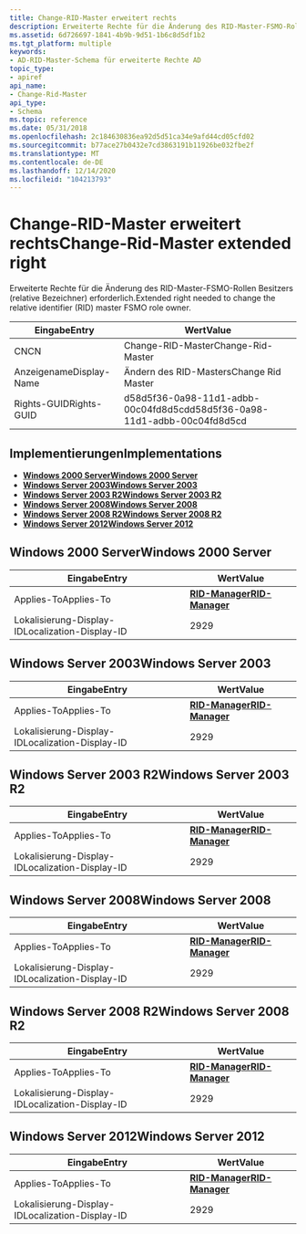 ```yaml
---
title: Change-RID-Master erweitert rechts
description: Erweiterte Rechte für die Änderung des RID-Master-FSMO-Rollen Besitzers (relative Bezeichner) erforderlich.
ms.assetid: 6d726697-1841-4b9b-9d51-1b6c8d5df1b2
ms.tgt_platform: multiple
keywords:
- AD-RID-Master-Schema für erweiterte Rechte AD
topic_type:
- apiref
api_name:
- Change-Rid-Master
api_type:
- Schema
ms.topic: reference
ms.date: 05/31/2018
ms.openlocfilehash: 2c184630836ea92d5d51ca34e9afd44cd05cfd02
ms.sourcegitcommit: b77ace27b0432e7cd3863191b11926be032fbe2f
ms.translationtype: MT
ms.contentlocale: de-DE
ms.lasthandoff: 12/14/2020
ms.locfileid: "104213793"
---
```

# <a name="change-rid-master-extended-right"></a><span data-ttu-id="c1ece-104">Change-RID-Master erweitert rechts</span><span class="sxs-lookup"><span data-stu-id="c1ece-104">Change-Rid-Master extended right</span></span>

<span data-ttu-id="c1ece-105">Erweiterte Rechte für die Änderung des RID-Master-FSMO-Rollen Besitzers (relative Bezeichner) erforderlich.</span><span class="sxs-lookup"><span data-stu-id="c1ece-105">Extended right needed to change the relative identifier (RID) master FSMO role owner.</span></span>



| <span data-ttu-id="c1ece-106">Eingabe</span><span class="sxs-lookup"><span data-stu-id="c1ece-106">Entry</span></span> | <span data-ttu-id="c1ece-107">Wert</span><span class="sxs-lookup"><span data-stu-id="c1ece-107">Value</span></span> |
|--------------|--------------------------------------|
| <span data-ttu-id="c1ece-108">CN</span><span class="sxs-lookup"><span data-stu-id="c1ece-108">CN</span></span>           | <span data-ttu-id="c1ece-109">Change-RID-Master</span><span class="sxs-lookup"><span data-stu-id="c1ece-109">Change-Rid-Master</span></span>                    |
| <span data-ttu-id="c1ece-110">Anzeigename</span><span class="sxs-lookup"><span data-stu-id="c1ece-110">Display-Name</span></span> | <span data-ttu-id="c1ece-111">Ändern des RID-Masters</span><span class="sxs-lookup"><span data-stu-id="c1ece-111">Change Rid Master</span></span>                    |
| <span data-ttu-id="c1ece-112">Rights-GUID</span><span class="sxs-lookup"><span data-stu-id="c1ece-112">Rights-GUID</span></span>  | <span data-ttu-id="c1ece-113">d58d5f36-0a98-11d1-adbb-00c04fd8d5cd</span><span class="sxs-lookup"><span data-stu-id="c1ece-113">d58d5f36-0a98-11d1-adbb-00c04fd8d5cd</span></span> |



## <a name="implementations"></a><span data-ttu-id="c1ece-114">Implementierungen</span><span class="sxs-lookup"><span data-stu-id="c1ece-114">Implementations</span></span>

-   [<span data-ttu-id="c1ece-115">**Windows 2000 Server**</span><span class="sxs-lookup"><span data-stu-id="c1ece-115">**Windows 2000 Server**</span></span>](#windows-2000-server)
-   [<span data-ttu-id="c1ece-116">**Windows Server 2003**</span><span class="sxs-lookup"><span data-stu-id="c1ece-116">**Windows Server 2003**</span></span>](#windows-server-2003)
-   [<span data-ttu-id="c1ece-117">**Windows Server 2003 R2**</span><span class="sxs-lookup"><span data-stu-id="c1ece-117">**Windows Server 2003 R2**</span></span>](#windows-server-2003-r2)
-   [<span data-ttu-id="c1ece-118">**Windows Server 2008**</span><span class="sxs-lookup"><span data-stu-id="c1ece-118">**Windows Server 2008**</span></span>](#windows-server-2008)
-   [<span data-ttu-id="c1ece-119">**Windows Server 2008 R2**</span><span class="sxs-lookup"><span data-stu-id="c1ece-119">**Windows Server 2008 R2**</span></span>](#windows-server-2008-r2)
-   [<span data-ttu-id="c1ece-120">**Windows Server 2012**</span><span class="sxs-lookup"><span data-stu-id="c1ece-120">**Windows Server 2012**</span></span>](#windows-server-2012)

## <a name="windows-2000-server"></a><span data-ttu-id="c1ece-121">Windows 2000 Server</span><span class="sxs-lookup"><span data-stu-id="c1ece-121">Windows 2000 Server</span></span>



| <span data-ttu-id="c1ece-122">Eingabe</span><span class="sxs-lookup"><span data-stu-id="c1ece-122">Entry</span></span> | <span data-ttu-id="c1ece-123">Wert</span><span class="sxs-lookup"><span data-stu-id="c1ece-123">Value</span></span> |
|-------------------------|------------------------------------------------|
| <span data-ttu-id="c1ece-124">Applies-To</span><span class="sxs-lookup"><span data-stu-id="c1ece-124">Applies-To</span></span>              | [<span data-ttu-id="c1ece-125">**RID-Manager**</span><span class="sxs-lookup"><span data-stu-id="c1ece-125">**RID-Manager**</span></span>](c-ridmanager.md)<br/> |
| <span data-ttu-id="c1ece-126">Lokalisierung-Display-ID</span><span class="sxs-lookup"><span data-stu-id="c1ece-126">Localization-Display-ID</span></span> | <span data-ttu-id="c1ece-127">29</span><span class="sxs-lookup"><span data-stu-id="c1ece-127">29</span></span>                                             |



## <a name="windows-server-2003"></a><span data-ttu-id="c1ece-128">Windows Server 2003</span><span class="sxs-lookup"><span data-stu-id="c1ece-128">Windows Server 2003</span></span>



| <span data-ttu-id="c1ece-129">Eingabe</span><span class="sxs-lookup"><span data-stu-id="c1ece-129">Entry</span></span> | <span data-ttu-id="c1ece-130">Wert</span><span class="sxs-lookup"><span data-stu-id="c1ece-130">Value</span></span> |
|-------------------------|------------------------------------------------|
| <span data-ttu-id="c1ece-131">Applies-To</span><span class="sxs-lookup"><span data-stu-id="c1ece-131">Applies-To</span></span>              | [<span data-ttu-id="c1ece-132">**RID-Manager**</span><span class="sxs-lookup"><span data-stu-id="c1ece-132">**RID-Manager**</span></span>](c-ridmanager.md)<br/> |
| <span data-ttu-id="c1ece-133">Lokalisierung-Display-ID</span><span class="sxs-lookup"><span data-stu-id="c1ece-133">Localization-Display-ID</span></span> | <span data-ttu-id="c1ece-134">29</span><span class="sxs-lookup"><span data-stu-id="c1ece-134">29</span></span>                                             |



## <a name="windows-server-2003-r2"></a><span data-ttu-id="c1ece-135">Windows Server 2003 R2</span><span class="sxs-lookup"><span data-stu-id="c1ece-135">Windows Server 2003 R2</span></span>



| <span data-ttu-id="c1ece-136">Eingabe</span><span class="sxs-lookup"><span data-stu-id="c1ece-136">Entry</span></span> | <span data-ttu-id="c1ece-137">Wert</span><span class="sxs-lookup"><span data-stu-id="c1ece-137">Value</span></span> |
|-------------------------|------------------------------------------------|
| <span data-ttu-id="c1ece-138">Applies-To</span><span class="sxs-lookup"><span data-stu-id="c1ece-138">Applies-To</span></span>              | [<span data-ttu-id="c1ece-139">**RID-Manager**</span><span class="sxs-lookup"><span data-stu-id="c1ece-139">**RID-Manager**</span></span>](c-ridmanager.md)<br/> |
| <span data-ttu-id="c1ece-140">Lokalisierung-Display-ID</span><span class="sxs-lookup"><span data-stu-id="c1ece-140">Localization-Display-ID</span></span> | <span data-ttu-id="c1ece-141">29</span><span class="sxs-lookup"><span data-stu-id="c1ece-141">29</span></span>                                             |



## <a name="windows-server-2008"></a><span data-ttu-id="c1ece-142">Windows Server 2008</span><span class="sxs-lookup"><span data-stu-id="c1ece-142">Windows Server 2008</span></span>



| <span data-ttu-id="c1ece-143">Eingabe</span><span class="sxs-lookup"><span data-stu-id="c1ece-143">Entry</span></span> | <span data-ttu-id="c1ece-144">Wert</span><span class="sxs-lookup"><span data-stu-id="c1ece-144">Value</span></span> |
|-------------------------|------------------------------------------------|
| <span data-ttu-id="c1ece-145">Applies-To</span><span class="sxs-lookup"><span data-stu-id="c1ece-145">Applies-To</span></span>              | [<span data-ttu-id="c1ece-146">**RID-Manager**</span><span class="sxs-lookup"><span data-stu-id="c1ece-146">**RID-Manager**</span></span>](c-ridmanager.md)<br/> |
| <span data-ttu-id="c1ece-147">Lokalisierung-Display-ID</span><span class="sxs-lookup"><span data-stu-id="c1ece-147">Localization-Display-ID</span></span> | <span data-ttu-id="c1ece-148">29</span><span class="sxs-lookup"><span data-stu-id="c1ece-148">29</span></span>                                             |



## <a name="windows-server-2008-r2"></a><span data-ttu-id="c1ece-149">Windows Server 2008 R2</span><span class="sxs-lookup"><span data-stu-id="c1ece-149">Windows Server 2008 R2</span></span>



| <span data-ttu-id="c1ece-150">Eingabe</span><span class="sxs-lookup"><span data-stu-id="c1ece-150">Entry</span></span> | <span data-ttu-id="c1ece-151">Wert</span><span class="sxs-lookup"><span data-stu-id="c1ece-151">Value</span></span> |
|-------------------------|------------------------------------------------|
| <span data-ttu-id="c1ece-152">Applies-To</span><span class="sxs-lookup"><span data-stu-id="c1ece-152">Applies-To</span></span>              | [<span data-ttu-id="c1ece-153">**RID-Manager**</span><span class="sxs-lookup"><span data-stu-id="c1ece-153">**RID-Manager**</span></span>](c-ridmanager.md)<br/> |
| <span data-ttu-id="c1ece-154">Lokalisierung-Display-ID</span><span class="sxs-lookup"><span data-stu-id="c1ece-154">Localization-Display-ID</span></span> | <span data-ttu-id="c1ece-155">29</span><span class="sxs-lookup"><span data-stu-id="c1ece-155">29</span></span>                                             |



## <a name="windows-server-2012"></a><span data-ttu-id="c1ece-156">Windows Server 2012</span><span class="sxs-lookup"><span data-stu-id="c1ece-156">Windows Server 2012</span></span>



| <span data-ttu-id="c1ece-157">Eingabe</span><span class="sxs-lookup"><span data-stu-id="c1ece-157">Entry</span></span> | <span data-ttu-id="c1ece-158">Wert</span><span class="sxs-lookup"><span data-stu-id="c1ece-158">Value</span></span> |
|-------------------------|------------------------------------------------|
| <span data-ttu-id="c1ece-159">Applies-To</span><span class="sxs-lookup"><span data-stu-id="c1ece-159">Applies-To</span></span>              | [<span data-ttu-id="c1ece-160">**RID-Manager**</span><span class="sxs-lookup"><span data-stu-id="c1ece-160">**RID-Manager**</span></span>](c-ridmanager.md)<br/> |
| <span data-ttu-id="c1ece-161">Lokalisierung-Display-ID</span><span class="sxs-lookup"><span data-stu-id="c1ece-161">Localization-Display-ID</span></span> | <span data-ttu-id="c1ece-162">29</span><span class="sxs-lookup"><span data-stu-id="c1ece-162">29</span></span>                                             |



 

 





